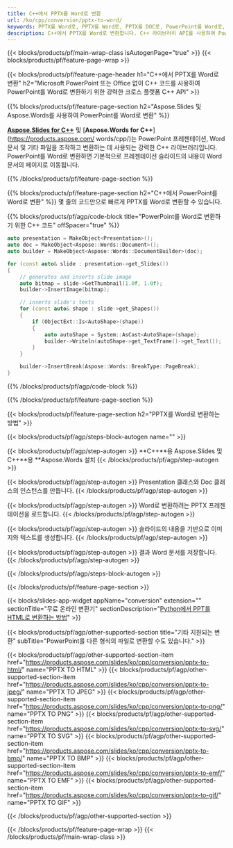 ```yaml
---
title: C++에서 PPTX를 Word로 변환
url: /ko/cpp/conversion/pptx-to-word/
keywords: PPTX를 Word로, PPTX를 Word로, PPTX를 DOC로, PowerPoint를 Word로, C++ API, C++ 라이브러리, CPP로 변환
description: C++에서 PPTX를 Word로 변환합니다. C++ 라이브러리 API를 사용하여 PowerPoint를 Word로 변환
---
```


{{< blocks/products/pf/main-wrap-class isAutogenPage="true" >}}
{{< blocks/products/pf/feature-page-wrap >}}

{{< blocks/products/pf/feature-page-header h1="C++에서 PPTX를 Word로 변환" h2="Microsoft PowerPoint 또는 Office 없이 C++ 코드를 사용하여 PowerPoint를 Word로 변환하기 위한 강력한 크로스 플랫폼 C++ API" >}}

{{% blocks/products/pf/feature-page-section h2="Aspose.Slides 및 Aspose.Words를 사용하여 PowerPoint를 Word로 변환" %}}

[**Aspose.Slides for C++**](https://products.aspose.com/slides/ko/cpp/) 및 [**Aspose.Words for C++**](https://products.aspose.com/ words/cpp/)는 PowerPoint 프레젠테이션, Word 문서 및 기타 파일을 조작하고 변환하는 데 사용되는 강력한 C++ 라이브러리입니다. PowerPoint를 Word로 변환하면 기본적으로 프레젠테이션 슬라이드의 내용이 Word 문서의 페이지로 이동됩니다.

{{% /blocks/products/pf/feature-page-section %}}




{{% blocks/products/pf/feature-page-section  h2="C++에서 PowerPoint를 Word로 변환" %}}
몇 줄의 코드만으로 빠르게 PPTX를 Word로 변환할 수 있습니다.

{{% blocks/products/pf/agp/code-block title="PowerPoint를 Word로 변환하기 위한 C++ 코드" offSpacer="true" %}}
```cpp
auto presentation = MakeObject<Presentation>();
auto doc = MakeObject<Aspose::Words::Document>();
auto builder = MakeObject<Aspose::Words::DocumentBuilder>(doc);

for (const auto& slide : presentation->get_Slides())
{
    // generates and inserts slide image
    auto bitmap = slide->GetThumbnail(1.0f, 1.0f);
    builder->InsertImage(bitmap);

    // inserts slide's texts
    for (const auto& shape : slide->get_Shapes())
    {
        if (ObjectExt::Is<AutoShape>(shape))
        {
            auto autoShape = System::AsCast<AutoShape>(shape);
            builder->Writeln(autoShape->get_TextFrame()->get_Text());
        }
    }

    builder->InsertBreak(Aspose::Words::BreakType::PageBreak);
}
```
{{% /blocks/products/pf/agp/code-block %}}

{{% /blocks/products/pf/feature-page-section %}}




{{< blocks/products/pf/feature-page-section  h2="PPTX를 Word로 변환하는 방법" >}}


{{< blocks/products/pf/agp/steps-block-autogen name="" >}}


{{< blocks/products/pf/agp/step-autogen >}}
**C++**용 Aspose.Slides 및 C++**용 **Aspose.Words 설치 
{{< /blocks/products/pf/agp/step-autogen >}}

{{< blocks/products/pf/agp/step-autogen >}}
Presentation 클래스와 Doc 클래스의 인스턴스를 만듭니다.
{{< /blocks/products/pf/agp/step-autogen >}}

{{< blocks/products/pf/agp/step-autogen >}}
Word로 변환하려는 PPTX 프레젠테이션을 로드합니다.
{{< /blocks/products/pf/agp/step-autogen >}}

{{< blocks/products/pf/agp/step-autogen >}}
슬라이드의 내용을 기반으로 이미지와 텍스트를 생성합니다.
{{< /blocks/products/pf/agp/step-autogen >}}

{{< blocks/products/pf/agp/step-autogen >}}
결과 Word 문서를 저장합니다.
{{< /blocks/products/pf/agp/step-autogen >}}


{{< /blocks/products/pf/agp/steps-block-autogen >}}


{{< /blocks/products/pf/feature-page-section >}}




{{< blocks/slides-app-widget  appName="conversion" extension="" sectionTitle="무료 온라인 변환기" sectionDescription="[Python에서 PPT를 HTML로 변환하는 방법](https://products.aspose.com/slides/ko/python-net/conversion/ppt-to-html/)" >}}

{{< blocks/products/pf/agp/other-supported-section title="기타 지원되는 변환" subTitle="PowerPoint를 다른 형식의 파일로 변환할 수도 있습니다." >}}


{{< blocks/products/pf/agp/other-supported-section-item href="https://products.aspose.com/slides/ko/cpp/conversion/pptx-to-html/" name="PPTX TO HTML" >}}
{{< blocks/products/pf/agp/other-supported-section-item href="https://products.aspose.com/slides/ko/cpp/conversion/pptx-to-jpeg/" name="PPTX TO JPEG" >}}
{{< blocks/products/pf/agp/other-supported-section-item href="https://products.aspose.com/slides/ko/cpp/conversion/pptx-to-png/" name="PPTX TO PNG" >}}
{{< blocks/products/pf/agp/other-supported-section-item href="https://products.aspose.com/slides/ko/cpp/conversion/pptx-to-svg/" name="PPTX TO SVG" >}}
{{< blocks/products/pf/agp/other-supported-section-item href="https://products.aspose.com/slides/ko/cpp/conversion/pptx-to-bmp/" name="PPTX TO BMP" >}}
{{< blocks/products/pf/agp/other-supported-section-item href="https://products.aspose.com/slides/ko/cpp/conversion/pptx-to-emf/" name="PPTX TO EMF" >}}
{{< blocks/products/pf/agp/other-supported-section-item href="https://products.aspose.com/slides/ko/cpp/conversion/pptx-to-gif/" name="PPTX TO GIF" >}}



{{< /blocks/products/pf/agp/other-supported-section >}}

{{< /blocks/products/pf/feature-page-wrap >}}
{{< /blocks/products/pf/main-wrap-class >}}